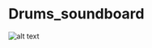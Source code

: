 # Drums_soundboard

![alt text](https://github.com/[GonzRodriguez]/[Drums_soundboard]/blob/[master]/drum-kit.png?raw=true)
